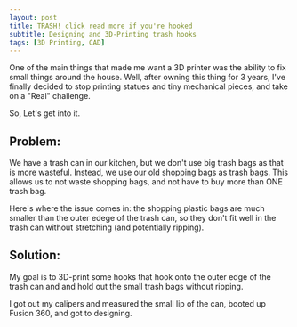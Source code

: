 ```yaml
---
layout: post
title: TRASH! click read more if you're hooked
subtitle: Designing and 3D-Printing trash hooks
tags: [3D Printing, CAD]
---
```


One of the main things that made me want a 3D printer was the ability to fix small things around the house. Well, after owning this thing for 3 years, I've finally decided to stop printing statues and tiny mechanical pieces, and take on a "Real" challenge.

So, Let's get into it.

## Problem:
We have a trash can in our kitchen, but we don't use big trash bags as that is more wasteful. Instead, we use our old shopping bags as trash bags. This allows us to not waste shopping bags, and not have to buy more than ONE trash bag.

Here's where the issue comes in: the shopping plastic bags are much smaller than the outer edege of the trash can, so they don't fit well in the trash can without stretching (and potentially ripping). 

## Solution:
My goal is to 3D-print some hooks that hook onto the outer edge of the trash can and and hold out the small trash bags without ripping. 

I got out my calipers and measured the small lip of the can, booted up Fusion 360, and got to designing. 
